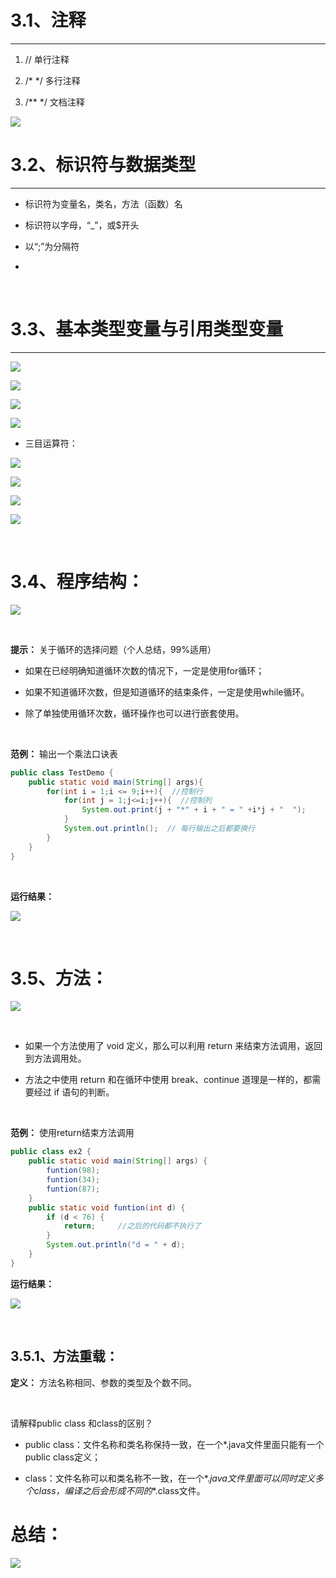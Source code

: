 
# 3.1、注释

***

1. //    单行注释

2. /*    */  多行注释

3. /**    */  文档注释

![](https://tcs.teambition.net/storage/3124ee8397ed5eafcec6ae547c7bee2cb826?Signature=eyJhbGciOiJIUzI1NiIsInR5cCI6IkpXVCJ9.eyJBcHBJRCI6IjU5Mzc3MGZmODM5NjMyMDAyZTAzNThmMSIsIl9hcHBJZCI6IjU5Mzc3MGZmODM5NjMyMDAyZTAzNThmMSIsIl9vcmdhbml6YXRpb25JZCI6IiIsImV4cCI6MTYyMjY0NzYzNywiaWF0IjoxNjIyMDQyODM3LCJyZXNvdXJjZSI6Ii9zdG9yYWdlLzMxMjRlZTgzOTdlZDVlYWZjZWM2YWU1NDdjN2JlZTJjYjgyNiJ9.5Ld4GSDfqLHH6O6ZJ30-P3qMfX5wY7YRrpnGeRvTj4w&download=image.png "")



# 3.2、标识符与数据类型

***

- 标识符为变量名，类名，方法（函数）名

- 标识符以字母，“_”，或$开头

- 以“;”为分隔符

- 

<br>

# 3.3、基本类型变量与引用类型变量

***


![](https://tcs.teambition.net/storage/3124ce7a11718cb2dc2f55808e19467e10cd?Signature=eyJhbGciOiJIUzI1NiIsInR5cCI6IkpXVCJ9.eyJBcHBJRCI6IjU5Mzc3MGZmODM5NjMyMDAyZTAzNThmMSIsIl9hcHBJZCI6IjU5Mzc3MGZmODM5NjMyMDAyZTAzNThmMSIsIl9vcmdhbml6YXRpb25JZCI6IiIsImV4cCI6MTYyMjY0NzYzNywiaWF0IjoxNjIyMDQyODM3LCJyZXNvdXJjZSI6Ii9zdG9yYWdlLzMxMjRjZTdhMTE3MThjYjJkYzJmNTU4MDhlMTk0NjdlMTBjZCJ9.KoBcWsr9mGYFemm8mXMkkQBhhLv4Cn4_JeVN7TNuN2o&download=image.png "")

![](https://tcs.teambition.net/storage/31248ae7587b229b3b528e1d86d2170b42a7?Signature=eyJhbGciOiJIUzI1NiIsInR5cCI6IkpXVCJ9.eyJBcHBJRCI6IjU5Mzc3MGZmODM5NjMyMDAyZTAzNThmMSIsIl9hcHBJZCI6IjU5Mzc3MGZmODM5NjMyMDAyZTAzNThmMSIsIl9vcmdhbml6YXRpb25JZCI6IiIsImV4cCI6MTYyMjY0NzYzNywiaWF0IjoxNjIyMDQyODM3LCJyZXNvdXJjZSI6Ii9zdG9yYWdlLzMxMjQ4YWU3NTg3YjIyOWIzYjUyOGUxZDg2ZDIxNzBiNDJhNyJ9.pUDaY7Bm5BadVHFVcsZCU7jQQQ2AZr-qTWmr0qu0JY0&download=image.png "")

![](https://tcs.teambition.net/storage/3124ad929bc8363dd00b798a456a99aac453?Signature=eyJhbGciOiJIUzI1NiIsInR5cCI6IkpXVCJ9.eyJBcHBJRCI6IjU5Mzc3MGZmODM5NjMyMDAyZTAzNThmMSIsIl9hcHBJZCI6IjU5Mzc3MGZmODM5NjMyMDAyZTAzNThmMSIsIl9vcmdhbml6YXRpb25JZCI6IiIsImV4cCI6MTYyMjY0NzYzNywiaWF0IjoxNjIyMDQyODM3LCJyZXNvdXJjZSI6Ii9zdG9yYWdlLzMxMjRhZDkyOWJjODM2M2RkMDBiNzk4YTQ1NmE5OWFhYzQ1MyJ9.ivE06-_BQtsCLm2J7DCHuH1z_-XJxGD_sN_OHka33eQ&download=image.png "")

![](https://tcs.teambition.net/storage/3124e0f3b960f50d41524da4dcb77540367a?Signature=eyJhbGciOiJIUzI1NiIsInR5cCI6IkpXVCJ9.eyJBcHBJRCI6IjU5Mzc3MGZmODM5NjMyMDAyZTAzNThmMSIsIl9hcHBJZCI6IjU5Mzc3MGZmODM5NjMyMDAyZTAzNThmMSIsIl9vcmdhbml6YXRpb25JZCI6IiIsImV4cCI6MTYyMjY0NzYzNywiaWF0IjoxNjIyMDQyODM3LCJyZXNvdXJjZSI6Ii9zdG9yYWdlLzMxMjRlMGYzYjk2MGY1MGQ0MTUyNGRhNGRjYjc3NTQwMzY3YSJ9.0gcPQc-GiTmRAWYnRKSAzalat7YyJPuc4F2ur3ptG0c&download=image.png "")


- 三目运算符：

![](https://tcs.teambition.net/storage/31241b3a8e6dfe1269b9405fbccfa624651d?Signature=eyJhbGciOiJIUzI1NiIsInR5cCI6IkpXVCJ9.eyJBcHBJRCI6IjU5Mzc3MGZmODM5NjMyMDAyZTAzNThmMSIsIl9hcHBJZCI6IjU5Mzc3MGZmODM5NjMyMDAyZTAzNThmMSIsIl9vcmdhbml6YXRpb25JZCI6IiIsImV4cCI6MTYyMjY0NzYzNywiaWF0IjoxNjIyMDQyODM3LCJyZXNvdXJjZSI6Ii9zdG9yYWdlLzMxMjQxYjNhOGU2ZGZlMTI2OWI5NDA1ZmJjY2ZhNjI0NjUxZCJ9.zZxybjmXxiauTe9WwNo_1TAm6H5zAzjjc1e6_dElZpQ&download=image.png "")

![](https://tcs.teambition.net/storage/31247e252c5b444a45a48655cb22ca7c06b7?Signature=eyJhbGciOiJIUzI1NiIsInR5cCI6IkpXVCJ9.eyJBcHBJRCI6IjU5Mzc3MGZmODM5NjMyMDAyZTAzNThmMSIsIl9hcHBJZCI6IjU5Mzc3MGZmODM5NjMyMDAyZTAzNThmMSIsIl9vcmdhbml6YXRpb25JZCI6IiIsImV4cCI6MTYyMjY0NzYzNywiaWF0IjoxNjIyMDQyODM3LCJyZXNvdXJjZSI6Ii9zdG9yYWdlLzMxMjQ3ZTI1MmM1YjQ0NGE0NWE0ODY1NWNiMjJjYTdjMDZiNyJ9._sgnFyUww0zKzUMvFa_lxbz6tdS5ERYeH-EF26_2sQw&download=image.png "")

![](https://tcs.teambition.net/storage/3124f4726f38d4334d23849e093a9b8b6b6c?Signature=eyJhbGciOiJIUzI1NiIsInR5cCI6IkpXVCJ9.eyJBcHBJRCI6IjU5Mzc3MGZmODM5NjMyMDAyZTAzNThmMSIsIl9hcHBJZCI6IjU5Mzc3MGZmODM5NjMyMDAyZTAzNThmMSIsIl9vcmdhbml6YXRpb25JZCI6IiIsImV4cCI6MTYyMjY0NzYzNywiaWF0IjoxNjIyMDQyODM3LCJyZXNvdXJjZSI6Ii9zdG9yYWdlLzMxMjRmNDcyNmYzOGQ0MzM0ZDIzODQ5ZTA5M2E5YjhiNmI2YyJ9.f70hBsFBMc_lzM7jukGwRIOmRTvEq649v9mbqzolmbE&download=image.png "")

![](https://tcs.teambition.net/storage/3124eea0d5229a133c7524cee9bba5c1b574?Signature=eyJhbGciOiJIUzI1NiIsInR5cCI6IkpXVCJ9.eyJBcHBJRCI6IjU5Mzc3MGZmODM5NjMyMDAyZTAzNThmMSIsIl9hcHBJZCI6IjU5Mzc3MGZmODM5NjMyMDAyZTAzNThmMSIsIl9vcmdhbml6YXRpb25JZCI6IiIsImV4cCI6MTYyMjY0NzYzNywiaWF0IjoxNjIyMDQyODM3LCJyZXNvdXJjZSI6Ii9zdG9yYWdlLzMxMjRlZWEwZDUyMjlhMTMzYzc1MjRjZWU5YmJhNWMxYjU3NCJ9.acNobTFBkjihwKFWjeSt29zoOco1QKYM2K0YtQQrxds&download=image.png "")

<br>

# 3.4、程序结构：

![](https://tcs.teambition.net/storage/312474cb5c35649a82d452b4c2c611cbd2e7?Signature=eyJhbGciOiJIUzI1NiIsInR5cCI6IkpXVCJ9.eyJBcHBJRCI6IjU5Mzc3MGZmODM5NjMyMDAyZTAzNThmMSIsIl9hcHBJZCI6IjU5Mzc3MGZmODM5NjMyMDAyZTAzNThmMSIsIl9vcmdhbml6YXRpb25JZCI6IiIsImV4cCI6MTYyMjY0NzYzNywiaWF0IjoxNjIyMDQyODM3LCJyZXNvdXJjZSI6Ii9zdG9yYWdlLzMxMjQ3NGNiNWMzNTY0OWE4MmQ0NTJiNGMyYzYxMWNiZDJlNyJ9.YKRe29f6q_A3ko93Iz0pWlw7u-57iX6oRncrdTZFuCo&download=image.png "")

<br>

**提示：**
关于循环的选择问题（个人总结，99%适用）

- 如果在已经明确知道循环次数的情况下，一定是使用for循环；

- 如果不知道循环次数，但是知道循环的结束条件，一定是使用while循环。

- 除了单独使用循环次数，循环操作也可以进行嵌套使用。


<br>

**范例：**
输出一个乘法口诀表

```java
public class TestDemo {
	public static void main(String[] args){
		for(int i = 1;i <= 9;i++){  //控制行
			for(int j = 1;j<=i;j++){  //控制列
				System.out.print(j + "*" + i + " = " +i*j + "  ");
			}
			System.out.println();  // 每行输出之后都要换行
		}
	}
}
```

<br>

**运行结果：**

![](https://tcs.teambition.net/storage/3125d32d2c41674d98e7a2fcaa9ca1ab0cf8?Signature=eyJhbGciOiJIUzI1NiIsInR5cCI6IkpXVCJ9.eyJBcHBJRCI6IjU5Mzc3MGZmODM5NjMyMDAyZTAzNThmMSIsIl9hcHBJZCI6IjU5Mzc3MGZmODM5NjMyMDAyZTAzNThmMSIsIl9vcmdhbml6YXRpb25JZCI6IiIsImV4cCI6MTYyMjY0NzYzNywiaWF0IjoxNjIyMDQyODM3LCJyZXNvdXJjZSI6Ii9zdG9yYWdlLzMxMjVkMzJkMmM0MTY3NGQ5OGU3YTJmY2FhOWNhMWFiMGNmOCJ9.fVHbWlU4UaY38ihqCY1xSmjNyQJ8I3eFZdAYnuvo3jw&download=image.png "")

<br>

# 3.5、方法：


![](https://tcs.teambition.net/storage/31240573886d467ccdfec4c52c638fbbb519?Signature=eyJhbGciOiJIUzI1NiIsInR5cCI6IkpXVCJ9.eyJBcHBJRCI6IjU5Mzc3MGZmODM5NjMyMDAyZTAzNThmMSIsIl9hcHBJZCI6IjU5Mzc3MGZmODM5NjMyMDAyZTAzNThmMSIsIl9vcmdhbml6YXRpb25JZCI6IiIsImV4cCI6MTYyMjY0NzYzNywiaWF0IjoxNjIyMDQyODM3LCJyZXNvdXJjZSI6Ii9zdG9yYWdlLzMxMjQwNTczODg2ZDQ2N2NjZGZlYzRjNTJjNjM4ZmJiYjUxOSJ9.w70U13lgYrePp82x4RLs6c3gJS65lXcxzWDPAUEzPPI&download=image.png "")

<br>

- 如果一个方法使用了 void 定义，那么可以利用 return 来结束方法调用，返回到方法调用处。

- 方法之中使用 return 和在循环中使用 break、continue 道理是一样的，都需要经过 if 语句的判断。


<br>

**范例：**
使用return结束方法调用

```java
public class ex2 {
	public static void main(String[] args) {
		funtion(98);
		funtion(34);
		funtion(87);
	}
	public static void funtion(int d) {
		if (d < 76) {
			return;		//之后的代码都不执行了
		}
		System.out.println("d = " + d);
	}
}
```

**运行结果：**

![](https://tcs.teambition.net/storage/3125bed5b16c2c0fca94c609dc291c12fc89?Signature=eyJhbGciOiJIUzI1NiIsInR5cCI6IkpXVCJ9.eyJBcHBJRCI6IjU5Mzc3MGZmODM5NjMyMDAyZTAzNThmMSIsIl9hcHBJZCI6IjU5Mzc3MGZmODM5NjMyMDAyZTAzNThmMSIsIl9vcmdhbml6YXRpb25JZCI6IiIsImV4cCI6MTYyMjY0NzYzNywiaWF0IjoxNjIyMDQyODM3LCJyZXNvdXJjZSI6Ii9zdG9yYWdlLzMxMjViZWQ1YjE2YzJjMGZjYTk0YzYwOWRjMjkxYzEyZmM4OSJ9.zrhOxr2Hfh_j8jDgSvyBIH7U9KP_182pfUE_5UxKr-g&download=image.png "")

<br>

## 3.5.1、方法重载：


**定义：**
方法名称相同、参数的类型及个数不同。

<br>

请解释public class 和class的区别？

- public class：文件名称和类名称保持一致，在一个*.java文件里面只能有一个public class定义；

- class：文件名称可以和类名称不一致，在一个*.*java文件里面可以同时定义多个class，编译之后会形成不同的**.class文件。


# 总结：

![](https://tcs.teambition.net/storage/31243179c9562ddecc2982a840891321f2de?Signature=eyJhbGciOiJIUzI1NiIsInR5cCI6IkpXVCJ9.eyJBcHBJRCI6IjU5Mzc3MGZmODM5NjMyMDAyZTAzNThmMSIsIl9hcHBJZCI6IjU5Mzc3MGZmODM5NjMyMDAyZTAzNThmMSIsIl9vcmdhbml6YXRpb25JZCI6IiIsImV4cCI6MTYyMjY0NzYzNywiaWF0IjoxNjIyMDQyODM3LCJyZXNvdXJjZSI6Ii9zdG9yYWdlLzMxMjQzMTc5Yzk1NjJkZGVjYzI5ODJhODQwODkxMzIxZjJkZSJ9.4aZOkxl9YZiEzbaBfmUnOYSRDJmaz-l1mijyqniJsJQ&download=image.png "")

